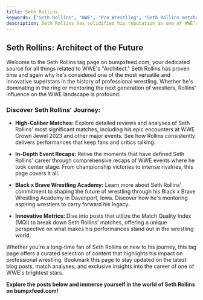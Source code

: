 ```yaml
---
title: Seth Rollins
keywords: ["Seth Rollins", "WWE", "Pro Wrestling", "Seth Rollins matches", "Seth Rollins WWE", "Seth Rollins career", "Seth Rollins blog posts", "Seth Rollins highlights"]
description: Seth Rollins has solidified his reputation as one of WWE’s most dynamic and versatile superstars, consistently delivering high-caliber performances that resonate with both fans and critics. From headlining marquee events like WWE Crown Jewel 2023 where his clash with Drew McIntyre was hailed as the best match of the night, to influencing the next generation of wrestlers through his Black x Brave Wrestling Academy in Davenport, Iowa, Rollins’ impact on the wrestling world is undeniable. His matches, often analyzed using the innovative Match Quality Index (MQI), showcase his ability to blend athleticism with storytelling, making him a standout in any event he participates in. Explore more about Rollins in the 5 in-depth blog posts featured here on bumpxfeed.com, where his journey and contributions are chronicled in detail.
---
```


## Seth Rollins: Architect of the Future

Welcome to the Seth Rollins tag page on bumpxfeed.com, your dedicated source for all things related to WWE's "Architect." Seth Rollins has proven time and again why he's considered one of the most versatile and innovative superstars in the history of professional wrestling. Whether he's dominating in the ring or mentoring the next generation of wrestlers, Rollins' influence on the WWE landscape is profound.

### Discover Seth Rollins' Journey:

- **High-Caliber Matches:** Explore detailed reviews and analyses of Seth Rollins' most significant matches, including his epic encounters at WWE Crown Jewel 2023 and other major events. See how Rollins consistently delivers performances that keep fans and critics talking.
  
- **In-Depth Event Recaps:** Relive the moments that have defined Seth Rollins' career through comprehensive recaps of WWE events where he took center stage. From championship victories to intense rivalries, this page covers it all.

- **Black x Brave Wrestling Academy:** Learn more about Seth Rollins' commitment to shaping the future of wrestling through his Black x Brave Wrestling Academy in Davenport, Iowa. Discover how he's mentoring aspiring wrestlers to carry forward his legacy.

- **Innovative Metrics:** Dive into posts that utilize the Match Quality Index (MQI) to break down Seth Rollins' matches, offering a unique perspective on what makes his performances stand out in the wrestling world.

Whether you're a long-time fan of Seth Rollins or new to his journey, this tag page offers a curated selection of content that highlights his impact on professional wrestling. Bookmark this page to stay updated on the latest blog posts, match analyses, and exclusive insights into the career of one of WWE's brightest stars.

**Explore the posts below and immerse yourself in the world of Seth Rollins on bumpxfeed.com!**
